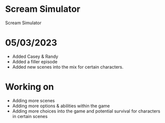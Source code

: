 # Scream Simulator
Scream Simulator

# 05/03/2023
- Added Casey & Randy
- Added a filler episode
- Added new scenes into the mix for certain characters.

# Working on
- Adding more scenes
- Adding more options & abilities within the game
- Adding more choices into the game and potential survival for characters in certain scenes
